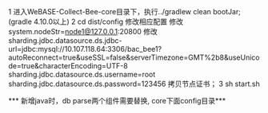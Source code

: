 1 进入WeBASE-Collect-Bee-core目录下，执行../gradlew clean bootJar;(gradle 4.10.0以上)
2  cd dist/config  修改相应配置
 修改system.nodeStr=node1@127.0.0.1:20800 
 修改sharding.jdbc.datasource.ds.jdbc-url=jdbc:mysql://10.107.118.64:3306/bac_bee1?autoReconnect=true&useSSL=false&serverTimezone=GMT%2b8&useUnicode=true&characterEncoding=UTF-8
     sharding.jdbc.datasource.ds.username=root
     sharding.jdbc.datasource.ds.password=123456
   拷贝节点证书；
3  sh start.sh

  *** 新增java时，db parse两个组件需要替换, core下面config目录***